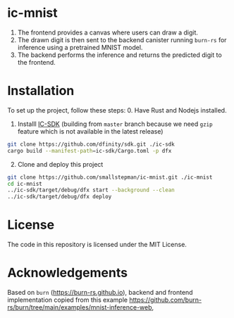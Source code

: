 # ic-mnist

1. The frontend provides a canvas where users can draw a digit. 
2. The drawn digit is then sent to the backend canister running `burn-rs` for inference using a pretrained MNIST model. 
3. The backend performs the inference and returns the predicted digit to the frontend.

# Installation 

To set up the project, follow these steps:
0. Have Rust and Nodejs installed.
1. Installl [IC-SDK](https://github.com/dfinity/sdk/) (building from `master` branch because we need `gzip` feature which is not available in the latest release) 
``` bash
git clone https://github.com/dfinity/sdk.git ./ic-sdk
cargo build --manifest-path=ic-sdk/Cargo.toml -p dfx
```
2. Clone and deploy this project
``` bash
git clone https://github.com/smallstepman/ic-mnist.git ./ic-mnist
cd ic-mnist
../ic-sdk/target/debug/dfx start --background --clean
../ic-sdk/target/debug/dfx deploy
```

# License
The code in this repository is licensed under the MIT License.

# Acknowledgements
Based on `burn` (https://burn-rs.github.io), backend and frontend implementation copied from this example https://github.com/burn-rs/burn/tree/main/examples/mnist-inference-web, 


